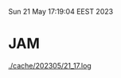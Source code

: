 Sun 21 May 17:19:04 EEST 2023
# JAM
<a href='./cache/202305/21_17.log'>./cache/202305/21_17.log</a>
